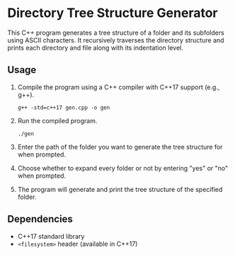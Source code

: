 # Directory Tree Structure Generator

This C++ program generates a tree structure of a folder and its subfolders using ASCII characters. It recursively traverses the directory structure and prints each directory and file along with its indentation level.

## Usage

1. Compile the program using a C++ compiler with C++17 support (e.g., g++).
   ```
   g++ -std=c++17 gen.cpp -o gen
   ```

2. Run the compiled program.
   ```
   ./gen
   ```

3. Enter the path of the folder you want to generate the tree structure for when prompted.

4. Choose whether to expand every folder or not by entering "yes" or "no" when prompted.

5. The program will generate and print the tree structure of the specified folder.

## Dependencies

- C++17 standard library
- `<filesystem>` header (available in C++17)
